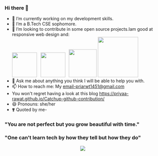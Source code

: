 ### Hi there 👋


- 🔭 I’m currently working on my development skills.
- 🌱 I’m a B.Tech CSE sophomore.
- 👯 I’m looking to contribute in some open source projects.Iam good at responsive web design and:<br><img src="https://cdn3.iconfinder.com/data/icons/logos-and-brands-adobe/512/267_Python-512.png" width="80" length="80" /> &nbsp;  <img src="https://upload.wikimedia.org/wikipedia/commons/thumb/1/18/ISO_C%2B%2B_Logo.svg/1822px-ISO_C%2B%2B_Logo.svg.png" width="80" length="80" /> &nbsp;  <img src="https://cdn.icon-icons.com/icons2/2415/PNG/512/c_original_logo_icon_146611.png" width="90" length="90" /> <img src="https://nyesteventuretech.com/images/django-development.png" width="130" length="130" /><br>
- 💬 Ask me about anything you think I will be able to help you with.
- 📫 How to reach me: My email-priarwt1451@gmail.com
- You won't regret having a look at this blog  https://priyaa-rawat.github.io/Catchup-github-contribution/ 
- 😄 Pronouns: she/her
- ❣️ Quoted by me-<br>
### "You are not perfect but you grow beautiful with time."
### "One can't learn tech by how they tell but how  they do"
<center><img src="https://thumbs.gfycat.com/DecimalInfiniteKiskadee-size_restricted.gif" /><center>

